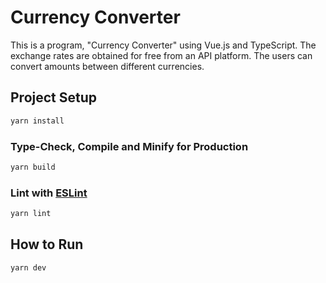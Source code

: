 # Currency Converter

This is a program, "Currency Converter" using Vue.js and TypeScript.
The exchange rates are obtained for free from an API platform.
The users can convert amounts between different currencies.

## Project Setup

```sh
yarn install
```

### Type-Check, Compile and Minify for Production

```sh
yarn build
```

### Lint with [ESLint](https://eslint.org/)

```sh
yarn lint
```

## How to Run

```sh
yarn dev
```
